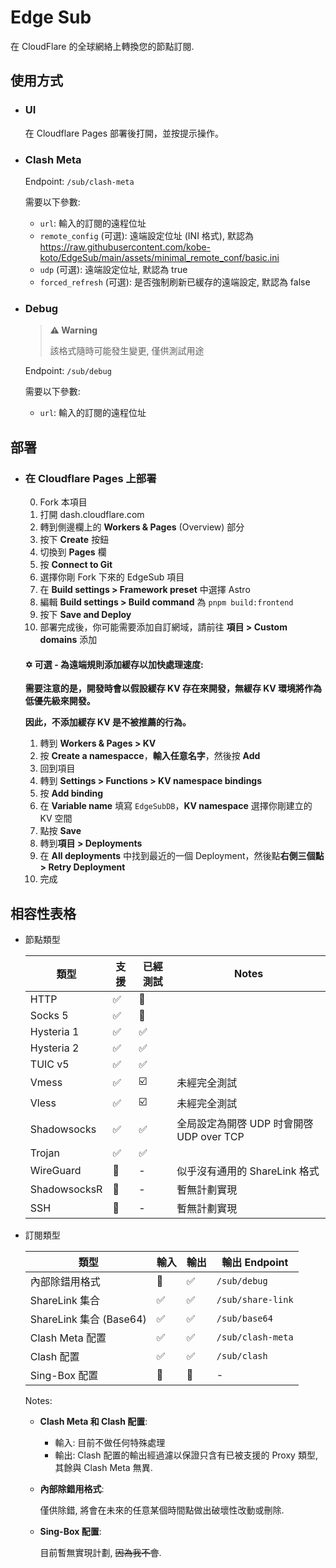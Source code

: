 # Edge Sub

在 CloudFlare 的全球網絡上轉換您的節點訂閱.

## 使用方式

- ### UI
  
  在 Cloudflare Pages 部署後打開，並按提示操作。

- ### Clash Meta

  Endpoint: `/sub/clash-meta`

  需要以下參數:

  - `url`: 輸入的訂閱的遠程位址
  - `remote_config` (可選): 遠端設定位址 (INI 格式), 默認為 https://raw.githubusercontent.com/kobe-koto/EdgeSub/main/assets/minimal_remote_conf/basic.ini
  - `udp` (可選): 遠端設定位址, 默認為 true
  - `forced_refresh` (可選): 是否強制刷新已緩存的遠端設定, 默認為 false

- ### Debug

  > **⚠️ Warning**
  > 
  > 該格式隨時可能發生變更, 僅供測試用途

  Endpoint: `/sub/debug`

  需要以下參數:

  - `url`: 輸入的訂閱的遠程位址

## 部署

- ### 在 Cloudflare Pages 上部署

  0. Fork 本項目
  1. 打開 dash.cloudflare.com
  2. 轉到側邊欄上的 **Workers & Pages** (Overview) 部分
  3. 按下 **Create** 按鈕
  4. 切換到 **Pages** 欄
  5. 按 **Connect to Git**
  6. 選擇你剛 Fork 下來的 EdgeSub 項目
  7. 在 **Build settings > Framework preset** 中選擇 Astro
  8. 編輯 **Build settings > Build command** 為 `pnpm build:frontend`
  9. 按下 **Save and Deploy**
  10. 部署完成後，你可能需要添加自訂網域，請前往 **項目 > Custom domains** 添加
  
  #### ✡️ 可選 - 為遠端規則添加緩存以加快處理速度:
  
  **需要注意的是，開發時會以假設緩存 KV 存在來開發，無緩存 KV 環境將作為低優先級來開發。**
  
  **因此，不添加緩存 KV 是不被推薦的行為。**
  
  1. 轉到 **Workers & Pages > KV**
  2. 按 **Create a namespacce**，**輸入任意名字**，然後按 **Add**
  3. 回到項目
  4. 轉到 **Settings > Functions >  KV namespace bindings**
  5. 按 **Add binding**
  6. 在 **Variable name** 填寫 `EdgeSubDB`，**KV namespace** 選擇你剛建立的 KV 空間
  7. 點按 **Save**
  8. 轉到**項目 > Deployments**
  9. 在 **All deployments** 中找到最近的一個 Deployment，然後點**右側三個點 > Retry Deployment**
  10. 完成


## 相容性表格

- 節點類型

  | 類型         | 支援 | 已經測試 | Notes                                 |
  | ------------ | ---- | -------- | ------------------------------------- |
  | HTTP         | ✅    | 🚫        |                                       |
  | Socks 5      | ✅    | 🚫        |                                       |
  | Hysteria 1   | ✅    | ✅        |                                       |
  | Hysteria 2   | ✅    | ✅        |                                       |
  | TUIC v5      | ✅    | ✅        |                                       |
  | Vmess        | ✅    | ☑️        | 未經完全測試                          |
  | Vless        | ✅    | ☑️        | 未經完全測試                          |
  | Shadowsocks  | ✅    | ✅        | 全局設定為開啓 UDP 时會開啓 UDP over TCP |
  | Trojan       | ✅    | ✅        |                                    |
  | WireGuard    | 🚫    | -        | 似乎沒有通用的 ShareLink 格式         |
  | ShadowsocksR | 🚫    | -        | 暫無計劃實現                          |
  | SSH          | 🚫    | -        | 暫無計劃實現                          |

- 訂閱類型

  | 類型                    | 輸入 | 輸出 | 輸出 Endpoint     |
  | ----------------------- | ---- | ---- | ----------------- |
  | 內部除錯用格式          | 🚫    | ✅    | `/sub/debug`      |
  | ShareLink 集合          | ✅    | ✅    | `/sub/share-link` |
  | ShareLink 集合 (Base64) | ✅    | ✅    | `/sub/base64`     |
  | Clash Meta 配置         | ✅    | ✅    | `/sub/clash-meta` |
  | Clash 配置              | ✅    | ✅    | `/sub/clash`      |
  | Sing-Box 配置           | 🚫    | 🚫    | -                 |

  Notes:
  
  - **Clash Meta 和 Clash 配置**: 
  
    - 輸入: 目前不做任何特殊處理
    - 輸出: Clash 配置的輸出經過濾以保證只含有已被支援的 Proxy 類型, 其餘與 Clash Meta 無異.
  
  - **內部除錯用格式**: 
  
    僅供除錯, 將會在未來的任意某個時間點做出破壞性改動或刪除.
  
  - **Sing-Box 配置**: 
  
    目前暫無實現計劃, ~~因為我不會~~.

